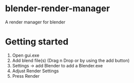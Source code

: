# blender-render-manager
A render manager for blender

# Getting started 
1. Open gui.exe
2. Add blend file(s) (Drag n Drop or by using the add button) 
3. Settings -> add Blender to add a Blender.exe
4. Adjust Render Settings 
5. Press Render 
